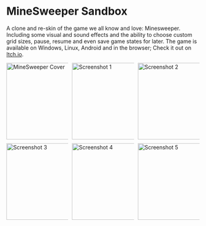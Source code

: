 # MineSweeper Sandbox
A clone and re-skin of the game we all know and love: Minesweeper. Including some visual and
sound effects and the ability to choose custom grid sizes, pause, resume and even save game states for later.
The game is available on Windows, Linux, Android and in the browser; Check it out on [Itch.io](https://thecybrix.itch.io/mine-sweeper).

<div class="screenshot-gallery" style="display: grid; grid-template-columns: repeat(auto-fit, minmax(150px, 1fr)); gap: 10px;">
    <img src="https://img.itch.zone/aW1nLzE0OTEyMTY0LnBuZw==/315x250%23c/%2Bh2XD%2B.png"
        alt="MineSweeper Cover" class="gallery-image" style="width: 200px" />
    <img src="https://img.itch.zone/aW1hZ2UvMjQ5MzQ0Ni8xNTYyNjE5NS5naWY=/250x600/Z%2BEDwQ.gif"
        alt="Screenshot 1" class="gallery-image" style="width: 200px" />
    <img src="https://img.itch.zone/aW1hZ2UvMjQ5MzQ0Ni8xNDkwMTA2OC5wbmc=/250x600/CoXHz%2F.png"
        alt="Screenshot 2" class="gallery-image" style="width: 200px" />
    <img src="https://img.itch.zone/aW1hZ2UvMjQ5MzQ0Ni8xNDkwMTA2Ny5wbmc=/250x600/Oxu8Ln.png"
        alt="Screenshot 3" class="gallery-image" style="width: 200px" />
    <img src="https://img.itch.zone/aW1hZ2UvMjQ5MzQ0Ni8xNDkwMTA2Ni5wbmc=/250x600/kVmwb0.png"
        alt="Screenshot 4" class="gallery-image" style="width: 200px" />
    <img src="https://img.itch.zone/aW1hZ2UvMjQ5MzQ0Ni8xNDkwMTA3MC5wbmc=/250x600/Cqk5oG.png"
        alt="Screenshot 5" class="gallery-image" style="width: 200px" />
</div>
